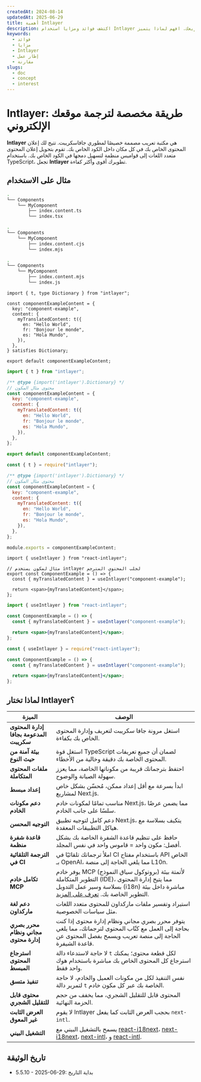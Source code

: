 ```yaml
---
createdAt: 2024-08-14
updatedAt: 2025-06-29
title: أهمية Intlayer
description: اكتشف فوائد ومزايا استخدام Intlayer في مشاريعك. افهم لماذا يتميز Intlayer بين الأُطُر الأخرى.
keywords:
  - فوائد
  - مزايا
  - Intlayer
  - إطار عمل
  - مقارنة
slugs:
  - doc
  - concept
  - interest
---
```


# Intlayer: طريقة مخصصة لترجمة موقعك الإلكتروني

**Intlayer** هي مكتبة تعريب مصممة خصيصًا لمطوري جافاسكريبت. تتيح لك إعلان المحتوى الخاص بك في كل مكان داخل الكود الخاص بك. تقوم بتحويل إعلان المحتوى متعدد اللغات إلى قواميس منظمة لتسهيل دمجها في الكود الخاص بك. باستخدام TypeScript، تجعل **Intlayer** تطويرك أقوى وأكثر كفاءة.

## مثال على الاستخدام

```bash codeFormat="typescript"
.
└── Components
    └── MyComponent
        ├── index.content.ts
        └── index.tsx
```

```bash codeFormat="commonjs"
.
└── Components
    └── MyComponent
        ├── index.content.cjs
        └── index.mjs
```

```bash codeFormat="esm"
.
└── Components
    └── MyComponent
        ├── index.content.mjs
        └── index.js
```

```tsx fileName="./Components/MyComponent/index.content.ts" codeFormat="typescript"
import { t, type Dictionary } from "intlayer";

const componentExampleContent = {
  key: "component-example",
  content: {
    myTranslatedContent: t({
      en: "Hello World",
      fr: "Bonjour le monde",
      es: "Hola Mundo",
    }),
  },
} satisfies Dictionary;

export default componentExampleContent;
```

```jsx fileName="./Components/MyComponent/index.mjx" codeFormat="esm"
import { t } from "intlayer";

/** @type {import('intlayer').Dictionary} */
// محتوى مثال المكون
const componentExampleContent = {
  key: "component-example",
  content: {
    myTranslatedContent: t({
      en: "Hello World",
      fr: "Bonjour le monde",
      es: "Hola Mundo",
    }),
  },
};

export default componentExampleContent;
```

```jsx fileName="./Components/MyComponent/index.csx" codeFormat="commonjs"
const { t } = require("intlayer");

/** @type {import('intlayer').Dictionary} */
// محتوى مثال المكون
const componentExampleContent = {
  key: "component-example",
  content: {
    myTranslatedContent: t({
      en: "Hello World",
      fr: "Bonjour le monde",
      es: "Hola Mundo",
    }),
  },
};

module.exports = componentExampleContent;
```

```tsx fileName="./Components/MyComponent/index.tsx" codeFormat="typescript"
import { useIntlayer } from "react-intlayer";

// مثال لمكون يستخدم intlayer لجلب المحتوى المترجم
export const ComponentExample = () => {
  const { myTranslatedContent } = useIntlayer("component-example");

  return <span>{myTranslatedContent}</span>;
};
```

```jsx fileName="./Components/MyComponent/index.mjx" codeFormat="esm"
import { useIntlayer } from "react-intlayer";

const ComponentExample = () => {
  const { myTranslatedContent } = useIntlayer("component-example");

  return <span>{myTranslatedContent}</span>;
};
```

```jsx fileName="./Components/MyComponent/index.csx" codeFormat="commonjs"
const { useIntlayer } = require("react-intlayer");

const ComponentExample = () => {
  const { myTranslatedContent } = useIntlayer("component-example");

  return <span>{myTranslatedContent}</span>;
};
```

## لماذا تختار Intlayer؟

| الميزة                                  | الوصف                                                                                                                                                                                                                                                                                                                                                                                                                                                                 |
| --------------------------------------- | --------------------------------------------------------------------------------------------------------------------------------------------------------------------------------------------------------------------------------------------------------------------------------------------------------------------------------------------------------------------------------------------------------------------------------------------------------------------- |
| **إدارة المحتوى المدعومة بجافا سكريبت** | استغل مرونة جافا سكريبت لتعريف وإدارة المحتوى الخاص بك بكفاءة.                                                                                                                                                                                                                                                                                                                                                                                                        |
| **بيئة آمنة من حيث النوع**              | استغل قوة TypeScript لضمان أن جميع تعريفات المحتوى الخاصة بك دقيقة وخالية من الأخطاء.                                                                                                                                                                                                                                                                                                                                                                                 |
| **ملفات المحتوى المتكاملة**             | احتفظ بترجماتك قريبة من مكوناتها الخاصة، مما يعزز سهولة الصيانة والوضوح.                                                                                                                                                                                                                                                                                                                                                                                              |
| **إعداد مبسط**                          | ابدأ بسرعة مع أقل إعداد ممكن، مُحسّن بشكل خاص لمشاريع Next.js.                                                                                                                                                                                                                                                                                                                                                                                                        |
| **دعم مكونات الخادم**                   | مناسب تمامًا لمكونات خادم Next.js، مما يضمن عرضًا سلسًا على جانب الخادم.                                                                                                                                                                                                                                                                                                                                                                                              |
| **التوجيه المحسن**                      | دعم كامل لتوجيه تطبيق Next.js، يتكيف بسلاسة مع هياكل التطبيقات المعقدة.                                                                                                                                                                                                                                                                                                                                                                                               |
| **قاعدة شفرة منظمة**                    | حافظ على تنظيم قاعدة الشفرة الخاصة بك بشكل أفضل: مكون واحد = قاموس واحد في نفس المجلد.                                                                                                                                                                                                                                                                                                                                                                                |
| **الترجمة التلقائية في CI**             | املأ ترجماتك تلقائيًا في CI باستخدام مفتاح API الخاص بـ OpenAI، مما يلغي الحاجة إلى منصة L10n.                                                                                                                                                                                                                                                                                                                                                                        |
| **تكامل خادم MCP**                      | يوفر خادم MCP (بروتوكول سياق النموذج) لأتمتة بيئة التطوير المتكاملة (IDE)، مما يتيح إدارة المحتوى بسلاسة وسير عمل التدويل (i18n) مباشرة داخل بيئة التطوير الخاصة بك. [تعرف على المزيد](https://github.com/aymericzip/intlayer/blob/main/docs/docs/ar/mcp_server.md).                                                                                                                                                                                                  |
| **دعم لغة ماركداون**                    | استيراد وتفسير ملفات ماركداون للمحتوى متعدد اللغات مثل سياسات الخصوصية.                                                                                                                                                                                                                                                                                                                                                                                               |
| **محرر بصري مجاني ونظام إدارة محتوى**   | يتوفر محرر بصري مجاني ونظام إدارة محتوى إذا كنت بحاجة إلى العمل مع كتّاب المحتوى لترجماتك، مما يلغي الحاجة إلى منصة تعريب ويسمح بفصل المحتوى عن قاعدة الشيفرة.                                                                                                                                                                                                                                                                                                        |
| **استرجاع المحتوى المبسط**              | لا حاجة لاستدعاء دالة `t` لكل قطعة محتوى؛ يمكنك استرجاع كل المحتوى الخاص بك مباشرة باستخدام هوك واحد فقط.                                                                                                                                                                                                                                                                                                                                                             |
| **تنفيذ متسق**                          | نفس التنفيذ لكل من مكونات العميل والخادم، لا حاجة لتمرير دالة `t` الخاصة بك عبر كل مكون خادم.                                                                                                                                                                                                                                                                                                                                                                         |
| **محتوى قابل للتقليل الشجري**           | المحتوى قابل للتقليل الشجري، مما يخفف من حجم الحزمة النهائية.                                                                                                                                                                                                                                                                                                                                                                                                         |
| **العرض الثابت غير المعوق**             | لا يقوم Intlayer بحجب العرض الثابت كما يفعل `next-intl`.                                                                                                                                                                                                                                                                                                                                                                                                              |
| **التشغيل البيني**                      | يسمح بالتشغيل البيني مع [react-i18next](https://github.com/aymericzip/intlayer/blob/main/docs/docs/ar/intlayer_with_react-i18next.md)، [next-i18next](https://github.com/aymericzip/intlayer/blob/main/docs/docs/ar/intlayer_with_next-i18next.md)، [next-intl](https://github.com/aymericzip/intlayer/blob/main/docs/docs/ar/intlayer_with_next-intl.md)، و [react-intl](https://github.com/aymericzip/intlayer/blob/main/docs/docs/ar/intlayer_with_react-intl.md). |

## تاريخ الوثيقة

- 5.5.10 - 2025-06-29: بداية التاريخ
